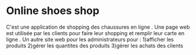 # Online shoes shop
C'est une application de shopping des chaussures en ligne .  Une page web est utilisée par les clients pour faire leur shopping et remplir leur carte en ligne . Un autre site web pour les administrateurs pour :    1)afficher les produits     2)gérer les quantites des produits    3)gérer les achats des clients  
